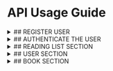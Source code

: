 # API Usage Guide
<details>
<summary> ## REGISTER USER </summary>

### Step 1: Register a New User
```bash
# Define the request body
BODY='{"username": "John Doe", "email": "john@example.com", "password": "mangotree"}'

# Register the user
curl -d "$BODY" http://localhost:4000/api/v1/register/user
```

### Step 2: Activate the User **NOTE: the TOKEN VALUE is sent through email**
```bash
# Replace "TOKEN_VALUE" with the token sent via email
curl -X PUT -d '{"token": "TOKEN_VALUE"}' http://localhost:4000/api/v1/users/activated
```
</details>
<details>

<summary> ## AUTHENTICATE THE USER </summary>

### Step 1: Request authentication by logging in to authentication endpoint

```bash
# Define the request body
BODY='{"email": "john@example.com", "password": "mangotree"}'

# Trigger the authentication endpoint
curl -d "$BODY" http://localhost:4000/api/v1/tokens/authentication
```

### Step 2: Use the "BEARER TOKEN"
 ```bash
# Replace "BEARER_TOKEN" with the token returned in the previous step
curl -i -H "Authorization: Bearer BEARER_TOKEN" http://localhost:4000/api/v1/healthcheck
```

### Step 3: fetch a specific user Information **WITHOUTH PASSWORD**
``` bash
# Replace ":uid" with the user ID
curl -i http://localhost:4000/api/v1/users/1
```
</details>
<details>
<summary> ## READING LIST SECTION </summary>

### fetch all reading list
``` bash
curl -i http://localhost:4000/api/v1/lists
```

### fetch a specific list
``` bash
# Replace ":rl_id" with the reading list ID
curl -X GET http://localhost:4000/api/v1/lists/:rl_id

```

### create a new reading list
``` bash
# Define the request body
BODY='{"name":"Manga Section","description":"List of current reading manga", "created_by":1}'

# Create the list
curl -X POST -d "$BODY" http://localhost:4000/api/v1/lists
```

### Update a reading list
``` bash
# Define the request body
BODY='{"name":"Manga Selection"}'

# Update the list (replace "1" with the list ID)
curl -X PUT -d "$BODY" http://localhost:4000/api/v1/lists/1
```


### Delete a reading List
```bash
curl -X DELETE localhost:4000/api/v1/lists/:rl_id
```
</details>

<details>
<summary> ## USER SECTION </summary>

### View User Profile 

```bash
# Replace ":uid" with the user ID
curl -i http://localhost:4000/api/v1/users/:uid
```

</details>

<details>
<summary> ## BOOK SECTION </summary>

### Inser New Book

```bash 
#declare body
BODY='{
  "title": "Advanced Programming in Go",
  "author": ["John Doe", "Jane Smith", "Alice Brown"],
  "isbn": 9781234567890,
  "publication_date": "2022-05-15T00:00:00Z",
  "genre": ["Programming", "Technology", "Computer Science"],
  "description": "A comprehensive guide to advanced programming concepts and techniques in Go."
}'

curl -X POST -d "$BODY" localhost:4000//api/v1/books
```

</details>